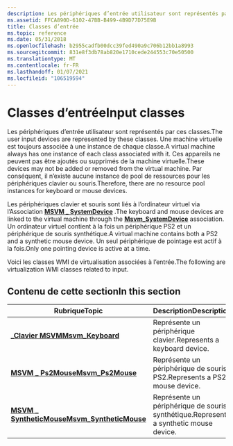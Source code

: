 ```yaml
---
description: Les périphériques d’entrée utilisateur sont représentés par ces classes. Une machine virtuelle est toujours associée à une instance de chaque classe.
ms.assetid: FFCA890D-6102-47BB-B499-4B9D77D75E9B
title: Classes d’entrée
ms.topic: reference
ms.date: 05/31/2018
ms.openlocfilehash: b2955cadfb00dcc39fed490a9c706b12bb1a8993
ms.sourcegitcommit: 831e8f3db78ab820e1710cede244553c70e50500
ms.translationtype: MT
ms.contentlocale: fr-FR
ms.lasthandoff: 01/07/2021
ms.locfileid: "106519594"
---
```

# <a name="input-classes"></a><span data-ttu-id="64fd3-104">Classes d’entrée</span><span class="sxs-lookup"><span data-stu-id="64fd3-104">Input classes</span></span>

<span data-ttu-id="64fd3-105">Les périphériques d’entrée utilisateur sont représentés par ces classes.</span><span class="sxs-lookup"><span data-stu-id="64fd3-105">The user input devices are represented by these classes.</span></span> <span data-ttu-id="64fd3-106">Une machine virtuelle est toujours associée à une instance de chaque classe.</span><span class="sxs-lookup"><span data-stu-id="64fd3-106">A virtual machine always has one instance of each class associated with it.</span></span> <span data-ttu-id="64fd3-107">Ces appareils ne peuvent pas être ajoutés ou supprimés de la machine virtuelle.</span><span class="sxs-lookup"><span data-stu-id="64fd3-107">These devices may not be added or removed from the virtual machine.</span></span> <span data-ttu-id="64fd3-108">Par conséquent, il n’existe aucune instance de pool de ressources pour les périphériques clavier ou souris.</span><span class="sxs-lookup"><span data-stu-id="64fd3-108">Therefore, there are no resource pool instances for keyboard or mouse devices.</span></span>

<span data-ttu-id="64fd3-109">Les périphériques clavier et souris sont liés à l’ordinateur virtuel via l’Association [**MSVM \_ SystemDevice**](msvm-systemdevice.md) .</span><span class="sxs-lookup"><span data-stu-id="64fd3-109">The keyboard and mouse devices are linked to the virtual machine through the [**Msvm\_SystemDevice**](msvm-systemdevice.md) association.</span></span> <span data-ttu-id="64fd3-110">Un ordinateur virtuel contient à la fois un périphérique PS2 et un périphérique de souris synthétique.</span><span class="sxs-lookup"><span data-stu-id="64fd3-110">A virtual machine contains both a PS2 and a synthetic mouse device.</span></span> <span data-ttu-id="64fd3-111">Un seul périphérique de pointage est actif à la fois.</span><span class="sxs-lookup"><span data-stu-id="64fd3-111">Only one pointing device is active at a time.</span></span>

<span data-ttu-id="64fd3-112">Voici les classes WMI de virtualisation associées à l’entrée.</span><span class="sxs-lookup"><span data-stu-id="64fd3-112">The following are virtualization WMI classes related to input.</span></span>

## <a name="in-this-section"></a><span data-ttu-id="64fd3-113">Contenu de cette section</span><span class="sxs-lookup"><span data-stu-id="64fd3-113">In this section</span></span>



| <span data-ttu-id="64fd3-114">Rubrique</span><span class="sxs-lookup"><span data-stu-id="64fd3-114">Topic</span></span>                                                          | <span data-ttu-id="64fd3-115">Description</span><span class="sxs-lookup"><span data-stu-id="64fd3-115">Description</span></span>                                     |
|----------------------------------------------------------------|-------------------------------------------------|
| [<span data-ttu-id="64fd3-116">**\_Clavier MSVM**</span><span class="sxs-lookup"><span data-stu-id="64fd3-116">**Msvm\_Keyboard**</span></span>](msvm-keyboard.md)<br/>             | <span data-ttu-id="64fd3-117">Représente un périphérique clavier.</span><span class="sxs-lookup"><span data-stu-id="64fd3-117">Represents a keyboard device.</span></span><br/>        |
| [<span data-ttu-id="64fd3-118">**MSVM \_ Ps2Mouse**</span><span class="sxs-lookup"><span data-stu-id="64fd3-118">**Msvm\_Ps2Mouse**</span></span>](msvm-ps2mouse.md)<br/>             | <span data-ttu-id="64fd3-119">Représente un périphérique de souris PS2.</span><span class="sxs-lookup"><span data-stu-id="64fd3-119">Represents a PS2 mouse device.</span></span><br/>       |
| [<span data-ttu-id="64fd3-120">**MSVM \_ SyntheticMouse**</span><span class="sxs-lookup"><span data-stu-id="64fd3-120">**Msvm\_SyntheticMouse**</span></span>](msvm-syntheticmouse.md)<br/> | <span data-ttu-id="64fd3-121">Représente un périphérique de souris synthétique.</span><span class="sxs-lookup"><span data-stu-id="64fd3-121">Represents a synthetic mouse device.</span></span><br/> |



 

 

 




